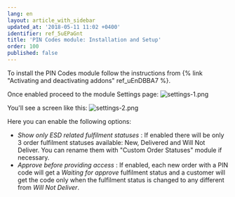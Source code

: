 ```yaml
---
lang: en
layout: article_with_sidebar
updated_at: '2018-05-11 11:02 +0400'
identifier: ref_5uEPaGnt
title: 'PIN Codes module: Installation and Setup'
order: 100
published: false
---
```

To install the PIN Codes module follow the instructions from {% link "Activating and deactivating addons" ref_uEnDBBA7 %}.

Once enabled proceed to the module Settings page:
![settings-1.png]({{site.baseurl}}/attachments/ref_5uEPaGnt/settings-1.png)

You'll see a screen like this:
![settings-2.png]({{site.baseurl}}/attachments/ref_5uEPaGnt/settings-2.png)

Here you can enable the following options:
* _Show only ESD related fulfilment statuses_ : If enabled there will be only 3 order fulfilment statuses available: New, Delivered and Will Not Deliver. You can rename them with "Custom Order Statuses" module if necessary.
* _Approve before providing access_ : If enabled, each new order with a PIN code will get a _Waiting for approve_ fulfilment status and a customer will get the code only when the fulfilment status is changed to any different from _Will Not Deliver_.